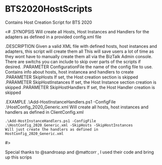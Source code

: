 # BTS2020HostScripts
Contains Host Creation Script for BTS 2020 

<# 
.SYNOPSIS 
    Will create all Hosts, Host Instances and Handlers for the adapters as defined in a provided config.xml file
    
.DESCRIPTION 
    Given a valid XML file with defined hosts, host instances and adapters, this script will create them all
    This will save users a lot of time as they wont have to manually create them all via the BizTalk 
    Admin console.
    There are switchs you can include to skip over parts of the scripts if desired.
.PARAMETER ConfigurationFile 
   the name of the config file to use. Contains info about hosts, host instancea and handlers to create  
.PARAMETER SkipHosts 
   If set, the Host creation section is skipped
.PARAMETER SkipHostInstances 
   If set, the Host Instance section creation is skipped
.PARAMETER SkipHostHandlers 
   If set, the Host Handler creation is skipped
     
.EXAMPLE 
    .\Add-HostInstanceHandlers.ps1 -ConfigFile .\HostConfig_2020_Generic.xml
    Will create all hosts, host instances and handlers as defined in ClientConfig.xml
    
    .\Add-HostInstanceHandlers.ps1 -ConfigFile .\HostConfig_2020_Generic.xml -SkipHosts -SkipHostInstances
    Will just create the handlers as defined in HostConfig_2020_Generic.xml
#> 

Special thanks to @sandroasp and @mattcorr , I used their code and bring up this scrips 

